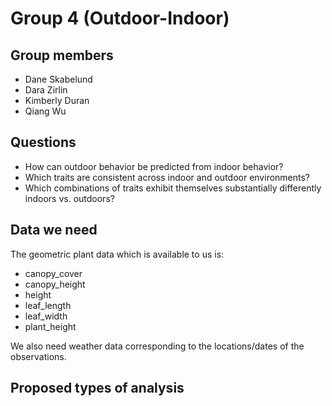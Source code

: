 # Group 4 (Outdoor-Indoor)
## Group members
* Dane Skabelund
* Dara Zirlin
* Kimberly Duran
* Qiang Wu
## Questions
* How can outdoor behavior be predicted from indoor behavior?
* Which traits are consistent across indoor and outdoor environments?
* Which combinations of traits exhibit themselves substantially differently indoors vs. outdoors?
## Data we need
The geometric plant data which is available to us is:
* canopy_cover
* canopy_height
* height
* leaf_length
* leaf_width
* plant_height

We also need weather data corresponding to the locations/dates of the observations.

## Proposed types of analysis
